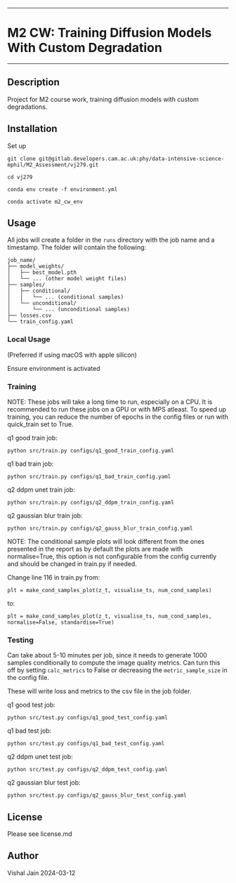**********************************************
# M2 CW: Training Diffusion Models With Custom Degradation
**********************************************

## Description
Project for M2 course work, training diffusion models
with custom degradations.

## Installation
Set up
```
git clone git@gitlab.developers.cam.ac.uk:phy/data-intensive-science-mphil/M2_Assessment/vj279.git

cd vj279

conda env create -f environment.yml

conda activate m2_cw_env
```
## Usage
All jobs will create a folder in the `runs` directory with the job name and a timestamp. The folder will contain the following:
```
job_name/
├── model_weights/
│   ├── best_model.pth
│   └── ... (other model weight files)
├── samples/
│   ├── conditional/
│   │   └── ... (conditional samples)
│   └── unconditional/
│       └── ... (unconditional samples)
├── losses.csv
└── train_config.yaml
```

### Local Usage
(Preferred if using macOS with apple silicon)

Ensure environment is activated

### Training

NOTE: These jobs will take a long time to run, especially on a CPU. It is recommended to run these jobs on a GPU or with MPS atleast. To speed up training, you can reduce the number of epochs in the config files or run with quick_train set to True.


q1 good train job:
```
python src/train.py configs/q1_good_train_config.yaml
```
q1 bad train job:
```
python src/train.py configs/q1_bad_train_config.yaml
```

q2 ddpm unet train job:
```
python src/train.py configs/q2_ddpm_train_config.yaml
```

q2 gaussian blur train job:

```
python src/train.py configs/q2_gauss_blur_train_config.yaml
```
NOTE: The conditional sample plots will look different from the ones presented in the report as by default the plots are made with normalise=True, this option is not configurable from the config currently and should be changed in train.py if needed.

Change line 116 in train.py from:

`plt = make_cond_samples_plot(z_t, visualise_ts, num_cond_samples)`

to:

`plt = make_cond_samples_plot(z_t, visualise_ts, num_cond_samples, normalise=False, standardise=True)`



### Testing
Can take about 5-10 minutes per job, since it needs to generate 1000 samples conditionally to compute the image quality metrics. Can turn this off by setting `calc_metrics` to False or decreasing the `metric_sample_size` in the config file.

These will write loss and metrics to the csv file in the job folder.

q1 good test job:
```
python src/test.py configs/q1_good_test_config.yaml
```

q1 bad test job:
```
python src/test.py configs/q1_bad_test_config.yaml
```

q2 ddpm unet test job:
```
python src/test.py configs/q2_ddpm_test_config.yaml
```

q2 gaussian blur test job:
```
python src/test.py configs/q2_gauss_blur_test_config.yaml
```


## License
Please see license.md

## Author
Vishal Jain
2024-03-12
